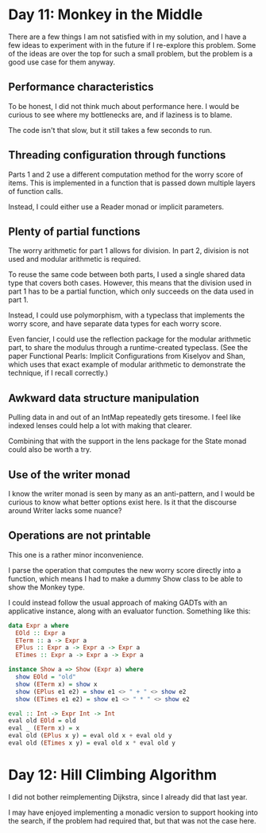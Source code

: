 # Day 11: Monkey in the Middle

There are a few things I am not satisfied with in my solution, and I have a few
ideas to experiment with in the future if I re-explore this problem. Some of
the ideas are over the top for such a small problem, but the problem is a good
use case for them anyway.

## Performance characteristics

To be honest, I did not think much about performance here. I would be curious
to see where my bottlenecks are, and if laziness is to blame.

The code isn't that slow, but it still takes a few seconds to run.

## Threading configuration through functions

Parts 1 and 2 use a different computation method for the worry score of items.
This is implemented in a function that is passed down multiple layers of
function calls.

Instead, I could either use a Reader monad or implicit parameters.

## Plenty of partial functions

The worry arithmetic for part 1 allows for division. In part 2, division is not
used and modular arithmetic is required.

To reuse the same code between both parts, I used a single shared data type
that covers both cases. However, this means that the division used in part 1
has to be a partial function, which only succeeds on the data used in part 1.

Instead, I could use polymorphism, with a typeclass that implements the worry
score, and have separate data types for each worry score.

Even fancier, I could use the reflection package for the modular arithmetic
part, to share the modulus through a runtime-created typeclass. (See the paper
Functional Pearls: Implicit Configurations from Kiselyov and Shan, which uses
that exact example of modular arithmetic to demonstrate the technique, if I
recall correctly.)

## Awkward data structure manipulation

Pulling data in and out of an IntMap repeatedly gets tiresome. I feel like
indexed lenses could help a lot with making that clearer.

Combining that with the support in the lens package for the State monad could
also be worth a try.

## Use of the writer monad

I know the writer monad is seen by many as an anti-pattern, and I would be
curious to know what better options exist here. Is it that the discourse around
Writer lacks some nuance?

## Operations are not printable

This one is a rather minor inconvenience.

I parse the operation that computes the new worry score directly into a
function, which means I had to make a dummy Show class to be able to show the
Monkey type.

I could instead follow the usual approach of making GADTs with an applicative
instance, along with an evaluator function. Something like this:

```haskell
data Expr a where
  EOld :: Expr a
  ETerm :: a -> Expr a
  EPlus :: Expr a -> Expr a -> Expr a
  ETimes :: Expr a -> Expr a -> Expr a

instance Show a => Show (Expr a) where
  show EOld = "old"
  show (ETerm x) = show x
  show (EPlus e1 e2) = show e1 <> " + " <> show e2
  show (ETimes e1 e2) = show e1 <> " * " <> show e2

eval :: Int -> Expr Int -> Int
eval old EOld = old
eval _ (ETerm x) = x
eval old (EPlus x y) = eval old x + eval old y
eval old (ETimes x y) = eval old x * eval old y
```

# Day 12: Hill Climbing Algorithm

I did not bother reimplementing Dijkstra, since I already did that last year.

I may have enjoyed implementing a monadic version to support hooking into the
search, if the problem had required that, but that was not the case here.
